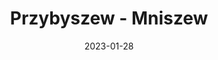 ---
title: Przybyszew - Mniszew
category: "Trasy dwudniowe"
rafting_time: 14,5 - 15
route_length: 51,4
price: 150
price_descrition: 
date: 2023-01-28
---